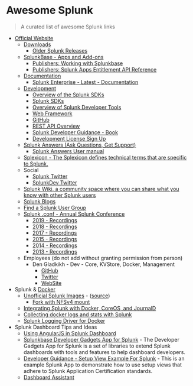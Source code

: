 # Awesome Splunk

> A curated list of awesome Splunk links

- [Official Website](https://www.splunk.com)
  - [Downloads](https://www.splunk.com/download)
    - [Older Splunk Releases](https://www.splunk.com/page/previous_releases)
  - [SplunkBase - Apps and Add-ons](https://splunkbase.splunk.com)
    - [Publishers: Working with Splunkbase](http://docs.splunk.com/Documentation/Splunkbase/latest/Splunkbase/Introduction)
    - [Publishers: Splunk Apps Entitlement API Reference](http://docs.splunk.com/Documentation/Splunkbase/latest/SBAPI/AbouttheSplunkbaseEntitlementAPI)
  - [Documentation](https://docs.splunk.com)
    - [Splunk Enterprise - Latest - Documentation](http://docs.splunk.com/Documentation/Splunk/latest/)
  - [Development](https://dev.splunk.com/)
    - [Overview of the Splunk SDKs](http://dev.splunk.com/sdks)
    - [Splunk SDKs](http://docs.splunk.com/Documentation/SDK)
    - [Overview of Splunk Developer Tools](https://dev.splunk.com/enterprise/docs/welcome)
    - [Web Framework](http://docs.splunk.com/Documentation/WebFramework)
    - [GitHub](https://github.com/splunk)
    - [REST API Overview](http://dev.splunk.com/restapi)
    - [Splunk Developer Guidance - Book](http://dev.splunk.com/view/dev-guide/SP-CAAAE2R)
    - [Development License Sign Up](http://dev.splunk.com/page/developer_license_sign_up)
  - [Splunk Answers (Ask Questions, Get Support)](https://answers.splunk.com)
      - [Splunk Answers User manual](http://docs.splunk.com/Documentation/Splunkbase/latest/Answers/AboutAnswers)
  - [Splexicon - The Splexicon defines technical terms that are specific to Splunk.](http://docs.splunk.com/Splexicon)
  - Social
    - [Splunk Twitter](https://twitter.com/splunk)
    - [SplunkDev Twitter](https://twitter.com/splunkdev)
  - [Splunk Wiki, a community space where you can share what you know with other Splunk users](http://wiki.splunk.com/Main_Page)
  - [Splunk Blogs](http://blogs.splunk.com)
  - [Find a Splunk User Group](https://usergroups.splunk.com)
  - [Splunk .conf - Annual Splunk Conference](http://conf.splunk.com)
    - [2019 - Recordings](https://conf.splunk.com/watch/conf-online.html?search.event=conf19#/)
    - [2018 - Recordings](https://conf.splunk.com/watch/conf-online.html?search.event=conf18#/)
    - [2017 - Recordings](https://conf.splunk.com/watch/conf-online.html?search.event=conf17#/)
    - [2015 - Recordings](http://conf.splunk.com/speakers.html#_content_splunk-conf_speakers_jcr_content_parsys_session_filter)
    - [2014 - Recordings](http://conf.splunk.com/speakers/2014.html#)
    - [2013 - Recordings](http://conf.splunk.com/speakers/2013.html#)
  - Employees (do not add without granting permission from person)
    - Den Gladkikh - Dev - Core, KVStore, Docker, Management
      - [GitHub](http://github.com/outcoldman/)
      - [Twitter](https://twitter.com/outcoldman)
      - [WebSite](https://outcoldman.com)
- Splunk & [Docker](https://www.docker.com)
  - [Unofficial Splunk Images](https://hub.docker.com/r/outcoldman/splunk/) - ([source](https://github.com/outcoldman/docker-splunk]))
    - [Fork with NFSv4 mount](https://github.com/DoubleDensity/docker-splunk)
  - [Integrating Splunk with Docker, CoreOS, and JournalD](http://blogs.splunk.com/2015/04/30/integrating-splunk-with-docker-coreos-and-journald/)
  - [Collecting docker logs and stats with Splunk](http://blogs.splunk.com/2015/08/24/collecting-docker-logs-and-stats-with-splunk/)
  - [Splunk Logging Driver for Docker](http://blogs.splunk.com/2015/12/16/splunk-logging-driver-for-docker/)
- Splunk Dashboard Tips and Ideas
  - [Using AngularJS in Splunk Dashboard](https://wiki.splunk.com/User_talk:Niketnilay#Topic_4:_Using_Angular_JS_in_Splunk_HTML_dashboard)
  - [Splunkbase Developer Gadgets App for Splunk](https://splunkbase.splunk.com/app/3689/) - The Developer Gadgets App for Splunk is a set of libraries to extend Splunk dashboards with tools and features to help dashboard developers.
  - [Developer Guidance - Setup View Example For Splunk](https://splunkbase.splunk.com/app/3728/) - This is an example Splunk App to demonstrate how to use setup views that adhere to Splunk Application Certification standards.
  - [Dashboard Assistant](https://splunkbase.splunk.com/app/2947/)
  
